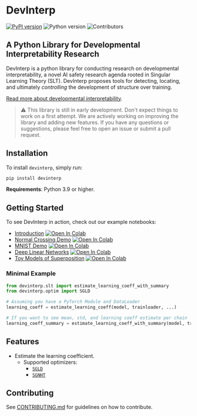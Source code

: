 # DevInterp

[![PyPI version](https://badge.fury.io/py/devinterp.svg)](https://badge.fury.io/py/devinterp) ![Python version](https://img.shields.io/pypi/pyversions/devinterp) ![Contributors](https://img.shields.io/github/contributors/timaeus-research/devinterp)



## A Python Library for Developmental Interpretability Research

DevInterp is a python library for conducting research on developmental interpretability, a novel AI safety research agenda rooted in Singular Learning Theory (SLT). DevInterp proposes tools for detecting, locating, and ultimately _controlling_ the development of structure over training.

[Read more about developmental interpretability](https://www.lesswrong.com/posts/TjaeCWvLZtEDAS5Ex/towards-developmental-interpretability).

> :warning: This library is still in early development. Don't expect things to work on a first attempt. We are actively working on improving the library and adding new features. If you have any questions or suggestions, please feel free to open an issue or submit a pull request.

## Installation

To install `devinterp`, simply run:

```bash
pip install devinterp
```

**Requirements**: Python 3.9 or higher.

## Getting Started

To see DevInterp in action, check out our example notebooks:


- [Introduction](https://www.github.com/timaeus-research/devinterp/examples/introduction.ipynb) [![Open In Colab](https://colab.research.google.com/assets/colab-badge.svg)](https://colab.research.google.com/github/timaeus-research/devinterp/blob/add/colab/examples/introduction.ipynb)
- [Normal Crossing Demo](https://www.github.com/timaeus-research/devinterp/examples/normal_crossing.ipynb) [![Open In Colab](https://colab.research.google.com/assets/colab-badge.svg)](https://colab.research.google.com/github/timaeus-research/devinterp/blob/add/colab/examples/normal_crossing.ipynb)
- [MNIST Demo](https://www.github.com/timaeus-research/devinterp/examples/mnist.ipynb) [![Open In Colab](https://colab.research.google.com/assets/colab-badge.svg)](https://colab.research.google.com/github/timaeus-research/devinterp/blob/add/colab/examples/mnist.ipynb)
- [Deep Linear Networks](https://www.github.com/timaeus-research/devinterp/examples/dlns.ipynb) [![Open In Colab](https://colab.research.google.com/assets/colab-badge.svg)](https://colab.research.google.com/github/timaeus-research/devinterp/blob/add/colab/examples/dlns.ipynb)
- [Toy Models of Superposition](https://www.github.com/timaeus-research/devinterp/examples/tms.ipynb) [![Open In Colab](https://colab.research.google.com/assets/colab-badge.svg)](https://colab.research.google.com/github/timaeus-research/devinterp/blob/add/colab/examples/tms.ipynb)


### Minimal Example

```python
from devinterp.slt import estimate_learning_coeff_with_summary
from devinterp.optim import SGLD

# Assuming you have a PyTorch Module and DataLoader
learning_coeff = estimate_learning_coeff(model, trainloader, ...)

# If you want to see mean, std, and learning coeff estimate per chain
learning_coeff_summary = estimate_learning_coeff_with_summary(model, trainloader, ...)

```

## Features

- Estimate the learning coefficient.
  - Supported optimizers: 
    - [`SGLD`](https://www.github.com/timaeus-research/devinterp/src/devinterp/optim/sgld.py)
    - [`SGNHT`](https://www.github.com/timaeus-research/devinterp/src/devinterp/optim/sgnht.py)

## Contributing

See [CONTRIBUTING.md](./CONTRIBUTING.md) for guidelines on how to contribute.
